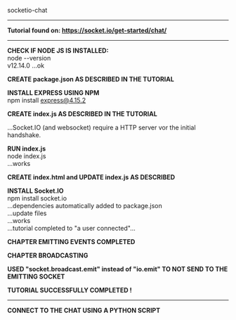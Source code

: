 socketio-chat

---

**Tutorial found on: https://socket.io/get-started/chat/**

---

**CHECK IF NODE JS IS INSTALLED:**  
 node --version  
 v12.14.0
...ok

**CREATE package.json AS DESCRIBED IN THE TUTORIAL**

**INSTALL EXPRESS USING NPM**  
 npm install express@4.15.2

**CREATE index.js AS DESCRIBED IN THE TUTORIAL**

...Socket.IO (and websocket) require a HTTP server vor the initial handshake.

**RUN index.js**  
 node index.js  
 ...works

**CREATE index.html and UPDATE index.js AS DESCRIBED**

**INSTALL Socket.IO**  
 npm install socket.io  
 ...dependencies automatically added to package.json  
 ...update files  
 ...works  
 ...tutorial completed to "a user connected"...

**CHAPTER EMITTING EVENTS COMPLETED**

**CHAPTER BROADCASTING**

**USED "socket.broadcast.emit" instead of "io.emit" TO NOT SEND TO THE EMITTING SOCKET**

**TUTORIAL SUCCESSFULLY COMPLETED !**

---

**CONNECT TO THE CHAT USING A PYTHON SCRIPT**
